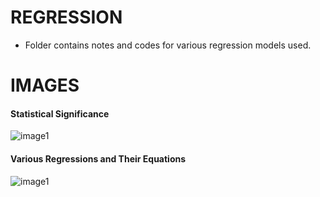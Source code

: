 # REGRESSION

- Folder contains notes and codes for various regression models used.

# IMAGES

#### Statistical Significance 

![image1](https://raw.githubusercontent.com/navnit75/learn_ml/master/Notes/Regressions/Statistical%20Significance.png)

#### Various Regressions and Their Equations

![image1](https://github.com/navnit75/learn_ml/raw/master/Notes/Regressions/Various%20Regressions.png)
